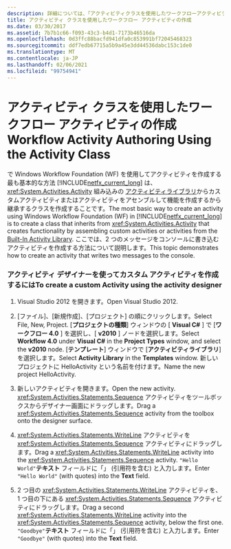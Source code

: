 ```yaml
---
description: 詳細については、「アクティビティクラスを使用したワークフローアクティビティの作成」を参照してください。
title: アクティビティ クラスを使用したワークフロー アクティビティの作成
ms.date: 03/30/2017
ms.assetid: 7b7b1c66-f093-43c3-b4d1-7173b46516da
ms.openlocfilehash: 0d3ffc88bacfd941dfa0c853991bf72045468323
ms.sourcegitcommit: ddf7edb67715a5b9a45e3dd44536dabc153c1de0
ms.translationtype: MT
ms.contentlocale: ja-JP
ms.lasthandoff: 02/06/2021
ms.locfileid: "99754941"
---
```

# <a name="workflow-activity-authoring-using-the-activity-class"></a><span data-ttu-id="03253-103">アクティビティ クラスを使用したワークフロー アクティビティの作成</span><span class="sxs-lookup"><span data-stu-id="03253-103">Workflow Activity Authoring Using the Activity Class</span></span>

<span data-ttu-id="03253-104">で Windows Workflow Foundation (WF) を使用してアクティビティを作成する最も基本的な方法 [!INCLUDE[netfx_current_long](../../../includes/netfx-current-long-md.md)] は、 <xref:System.Activities.Activity> 組み込みの [アクティビティライブラリ](net-framework-4-5-built-in-activity-library.md)からカスタムアクティビティまたはアクティビティをアセンブルして機能を作成するから継承するクラスを作成することです。</span><span class="sxs-lookup"><span data-stu-id="03253-104">The most basic way to create an activity using Windows Workflow Foundation (WF) in [!INCLUDE[netfx_current_long](../../../includes/netfx-current-long-md.md)] is to create a class that inherits from <xref:System.Activities.Activity> that creates functionality by assembling custom activities or activities from the [Built-In Activity Library](net-framework-4-5-built-in-activity-library.md).</span></span> <span data-ttu-id="03253-105">ここでは、2 つのメッセージをコンソールに書き込むアクティビティを作成する方法について説明します。</span><span class="sxs-lookup"><span data-stu-id="03253-105">This topic demonstrates how to create an activity that writes two messages to the console.</span></span>

### <a name="to-create-a-custom-activity-using-the-activity-designer"></a><span data-ttu-id="03253-106">アクティビティ デザイナーを使ってカスタム アクティビティを作成するには</span><span class="sxs-lookup"><span data-stu-id="03253-106">To create a custom Activity using the activity designer</span></span>

1. <span data-ttu-id="03253-107">Visual Studio 2012 を開きます。</span><span class="sxs-lookup"><span data-stu-id="03253-107">Open Visual Studio 2012.</span></span>

2. <span data-ttu-id="03253-108">[ファイル]、[新規作成]、[プロジェクト] の順にクリックします。</span><span class="sxs-lookup"><span data-stu-id="03253-108">Select File, New, Project.</span></span> <span data-ttu-id="03253-109">[**プロジェクトの種類**] ウィンドウの [ **Visual C#** ] で [**ワークフロー 4.0** ] を選択し、[ **v2010** ] ノードを選択します。</span><span class="sxs-lookup"><span data-stu-id="03253-109">Select **Workflow 4.0** under **Visual C#** in the **Project Types** window, and select the **v2010** node.</span></span> <span data-ttu-id="03253-110">[**テンプレート**] ウィンドウで [**アクティビティライブラリ**] を選択します。</span><span class="sxs-lookup"><span data-stu-id="03253-110">Select **Activity Library** in the **Templates** window.</span></span> <span data-ttu-id="03253-111">新しいプロジェクトに HelloActivity という名前を付けます。</span><span class="sxs-lookup"><span data-stu-id="03253-111">Name the new project HelloActivity.</span></span>

3. <span data-ttu-id="03253-112">新しいアクティビティを開きます。</span><span class="sxs-lookup"><span data-stu-id="03253-112">Open the new activity.</span></span>  <span data-ttu-id="03253-113"><xref:System.Activities.Statements.Sequence> アクティビティをツールボックスからデザイナー画面にドラッグします。</span><span class="sxs-lookup"><span data-stu-id="03253-113">Drag a <xref:System.Activities.Statements.Sequence> activity from the toolbox onto the designer surface.</span></span>

4. <span data-ttu-id="03253-114"><xref:System.Activities.Statements.WriteLine> アクティビティを <xref:System.Activities.Statements.Sequence> アクティビティにドラッグします。</span><span class="sxs-lookup"><span data-stu-id="03253-114">Drag a <xref:System.Activities.Statements.WriteLine> activity into the <xref:System.Activities.Statements.Sequence> activity.</span></span> <span data-ttu-id="03253-115">`"Hello World"`**テキスト** フィールドに「」 (引用符を含む) と入力します。</span><span class="sxs-lookup"><span data-stu-id="03253-115">Enter `"Hello World"` (with quotes) into the **Text** field.</span></span>

5. <span data-ttu-id="03253-116">2 つ目の <xref:System.Activities.Statements.WriteLine> アクティビティを、1 つ目の下にある <xref:System.Activities.Statements.Sequence> アクティビティにドラッグします。</span><span class="sxs-lookup"><span data-stu-id="03253-116">Drag a second <xref:System.Activities.Statements.WriteLine> activity into the <xref:System.Activities.Statements.Sequence> activity, below the first one.</span></span> <span data-ttu-id="03253-117">`"Goodbye"`**テキスト** フィールドに「」 (引用符を含む) と入力します。</span><span class="sxs-lookup"><span data-stu-id="03253-117">Enter `"Goodbye"` (with quotes) into the **Text** field.</span></span>
